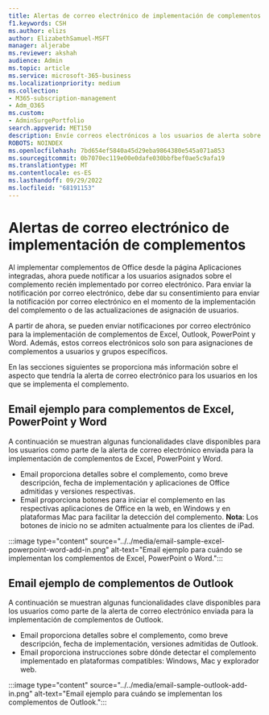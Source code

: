 ```yaml
---
title: Alertas de correo electrónico de implementación de complementos
f1.keywords: CSH
ms.author: elizs
author: ElizabethSamuel-MSFT
manager: aljerabe
ms.reviewer: akshah
audience: Admin
ms.topic: article
ms.service: microsoft-365-business
ms.localizationpriority: medium
ms.collection:
- M365-subscription-management
- Adm_O365
ms.custom:
- AdminSurgePortfolio
search.appverid: MET150
description: Envíe correos electrónicos a los usuarios de alerta sobre los complementos de Office que ha implementado en ellos desde la página Aplicaciones integradas.
ROBOTS: NOINDEX
ms.openlocfilehash: 7bd654ef5840a45d29eba9864380e545a071a853
ms.sourcegitcommit: 0b7070ec119e00e0dafe030bbfbef0ae5c9afa19
ms.translationtype: MT
ms.contentlocale: es-ES
ms.lasthandoff: 09/29/2022
ms.locfileid: "68191153"
---
```

# <a name="add-in-deployment-email-alerts"></a>Alertas de correo electrónico de implementación de complementos

Al implementar complementos de Office desde la página Aplicaciones integradas, ahora puede notificar a los usuarios asignados sobre el complemento recién implementado por correo electrónico. Para enviar la notificación por correo electrónico, debe dar su consentimiento para enviar la notificación por correo electrónico en el momento de la implementación del complemento o de las actualizaciones de asignación de usuarios.

A partir de ahora, se pueden enviar notificaciones por correo electrónico para la implementación de complementos de Excel, Outlook, PowerPoint y Word. Además, estos correos electrónicos solo son para asignaciones de complementos a usuarios y grupos específicos.

En las secciones siguientes se proporciona más información sobre el aspecto que tendría la alerta de correo electrónico para los usuarios en los que se implementa el complemento.

## <a name="email-sample-for-excel-powerpoint-and-word-add-ins"></a>Email ejemplo para complementos de Excel, PowerPoint y Word

A continuación se muestran algunas funcionalidades clave disponibles para los usuarios como parte de la alerta de correo electrónico enviada para la implementación de complementos de Excel, PowerPoint y Word.

- Email proporciona detalles sobre el complemento, como breve descripción, fecha de implementación y aplicaciones de Office admitidas y versiones respectivas.
- Email proporciona botones para iniciar el complemento en las respectivas aplicaciones de Office en la web, en Windows y en plataformas Mac para facilitar la detección del complemento. **Nota**: Los botones de inicio no se admiten actualmente para los clientes de iPad.

:::image type="content" source="../../media/email-sample-excel-powerpoint-word-add-in.png" alt-text="Email ejemplo para cuándo se implementan los complementos de Excel, PowerPoint o Word.":::

## <a name="email-sample-for-outlook-add-ins"></a>Email ejemplo de complementos de Outlook

A continuación se muestran algunas funcionalidades clave disponibles para los usuarios como parte de la alerta de correo electrónico enviada para la implementación de complementos de Outlook.

- Email proporciona detalles sobre el complemento, como breve descripción, fecha de implementación, versiones admitidas de Outlook.
- Email proporciona instrucciones sobre dónde detectar el complemento implementado en plataformas compatibles: Windows, Mac y explorador web.

:::image type="content" source="../../media/email-sample-outlook-add-in.png" alt-text="Email ejemplo para cuándo se implementan los complementos de Outlook.":::

